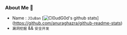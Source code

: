 ### About Me 👋
- Name : `JIuBan`               [![Cl0udG0d's github stats](https://github-readme-stats.vercel.app/api?username=JiuBanSec&show_icons=true&theme=dark)]         (https://github.com/anuraghazra/github-readme-stats)
-   `漏洞挖掘` && `安全开发`



